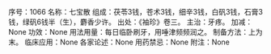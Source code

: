 序号：1066
名称：七宝散
组成：茯苓3钱，苍术3钱，细辛3钱，白矾3钱，石膏3钱，绿矾6钱半（生），麝香少许。
出处：《袖珍》卷三。
主治：牙疼。
加减：None
功效：None
用法用量：每日临卧刷牙，用唾津频频润之。
制备方法：上为末。
临床应用：None
各家论述：None
用药禁忌：None
附注：None
